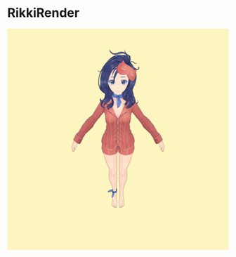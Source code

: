 # RikkiRender
![](https://github.com/LessmindSleepmore/RikkiRender/blob/master/Resource/output.png)
